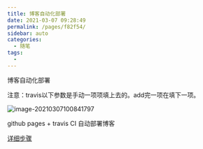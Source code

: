 ```yaml
---
title: 博客自动化部署
date: 2021-03-07 09:28:49
permalink: /pages/f82f54/
sidebar: auto
categories:
  - 随笔
tags:
  - 
---
```

博客自动化部署

注意：travis以下参数是手动一项项填上去的。add完一项在填下一项。

![image-20210307100841797](https://img.rruu.net/image/604435b127114)



github pages + travis CI 自动部署博客

[详细步骤](https://blog.csdn.net/github_35432979/article/details/100032554#)

[](https://blog.csdn.net/github_35432979/article/details/100032554#)
